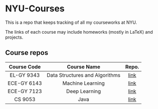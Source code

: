 # NYU-Courses

This is a repo that keeps tracking of all my courseworks at NYU.

The links of each course may include homeworks (mostly in LaTeX) and projects.

## Course repos

| Course Code  | Course Name | Repo. |
| :---: | :--------: | :----: |
| EL-GY 9343 | Data Structures and Algorithms | [link](https://github.com/AgainstEntropy/EL-GY-9343-DSA) |
| ECE-GY 6143 | Machine Learning | [link](https://github.com/AgainstEntropy/ECE-GY-6143-ML) |
| ECE-GY 7123 | Deep Learning | [link](https://github.com/AgainstEntropy/ECE-GY-7123-DL-Assignments) |
| CS 9053 |Java | [link](https://github.com/AgainstEntropy/CS-9053-Java) |
